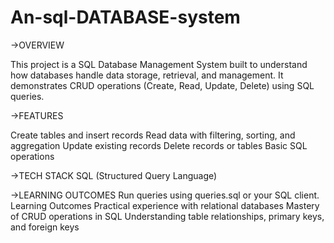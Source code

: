 # An-sql-DATABASE-system

->OVERVIEW

This project is a SQL Database Management System built to understand how databases handle data storage, retrieval, and management. It demonstrates CRUD operations (Create, Read, Update, Delete) using SQL queries.

->FEATURES

Create tables and insert records
Read data with filtering, sorting, and aggregation
Update existing records
Delete records or tables
Basic SQL operations

->TECH STACK
SQL (Structured Query Language)

->LEARNING OUTCOMES
Run queries using queries.sql or your SQL client.
Learning Outcomes
Practical experience with relational databases
Mastery of CRUD operations in SQL
Understanding table relationships, primary keys, and foreign keys

